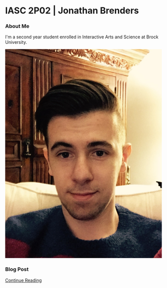 # IASC 2P02 | Jonathan Brenders

### About Me

  I'm a second year student enrolled in Interactive Arts and Science at Brock University.








![](images/File_000.jpeg)

### Blog Post

[Continue Reading](blog.md)
